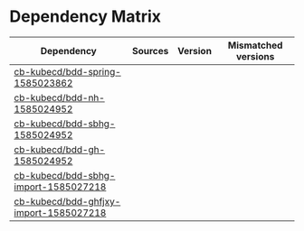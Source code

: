 # Dependency Matrix

Dependency | Sources | Version | Mismatched versions
---------- | ------- | ------- | -------------------
[cb-kubecd/bdd-spring-1585023862](https://github.com/cb-kubecd/bdd-spring-1585023862.git) |  | []() | 
[cb-kubecd/bdd-nh-1585024952](https://github.com/cb-kubecd/bdd-nh-1585024952.git) |  | []() | 
[cb-kubecd/bdd-sbhg-1585024952](https://github.com/cb-kubecd/bdd-sbhg-1585024952.git) |  | []() | 
[cb-kubecd/bdd-gh-1585024952](https://github.com/cb-kubecd/bdd-gh-1585024952.git) |  | []() | 
[cb-kubecd/bdd-sbhg-import-1585027218](https://github.com/cb-kubecd/bdd-sbhg-import-1585027218.git) |  | []() | 
[cb-kubecd/bdd-ghfjxy-import-1585027218](https://github.com/cb-kubecd/bdd-ghfjxy-import-1585027218.git) |  | []() | 
